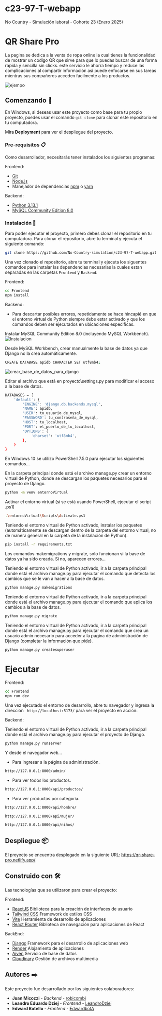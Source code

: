 # c23-97-T-webapp
No Country - Simulación laboral - Cohorte 23 (Enero 2025)

# QR Share Pro

La pagina se dedica a la venta de ropa online la cual tienes la funcionalidad de mostrar un codigo QR que sirve para que lo puedas buscar de una forma rapida y sencilla sin clicks. este servicio le ahorra tiempo y reduce las complicaciones al compartir información asi puede enfocarse en sus tareas mientras sus compañeros acceden fácilmente a los productos.

![ejempo](https://github.com/user-attachments/assets/b1a3b50a-26e9-48c6-865c-2dc327e51891)

## Comenzando 🚀

En Windows, si deseas usar este proyecto como base para tu propio proyecto, puedes usar el comando `git clone` para clonar este repositorio en tu computadora.

Mira **Deployment** para ver el despliegue del proyecto.

### Pre-requisitos 📋

Como desarrollador, necesitarás tener instalados los siguientes programas:

Frontend:

- [Git](https://git-scm.com/)
- [Node.js](https://nodejs.org/es/)
- Manejador de dependencias [npm](https://www.npmjs.com/) o [yarn](https://yarnpkg.com/)

Backend:

- [Python 3.13.1](https://www.python.org/)
- [MySQL Community Edition 8.0](https://dev.mysql.com/downloads/installer/)

### Instalación 🔧

Para poder ejecutar el proyecto, primero debes clonar el repositorio en tu computadora.
Para clonar el repositorio, abre tu terminal y ejecuta el siguiente comando:

```bash
git clone https://github.com/No-Country-simulation/c23-97-T-webapp.git
```

Una vez clonado el repositorio, abre tu terminal y ejecuta los siguentes comandos para instalar las dependencias necesarias la cuales estan separadas en las carpetas `Frontend` y `Backend`:

Frontend:

```bash
cd Frontend
npm install
```

Backend:

* Para descartar posibles errores, repetidamente se hace hincapié en que el entorno virtual de Python siempre debe estar activado y que los comandos deben ser ejecutados en ubicaciones especificas.

Instalar MySQL Community Edition 8.0 (incluyendo MySQL Workbench).
![Instalacion](https://github.com/user-attachments/assets/7d648678-0ff0-4508-9d3a-1ecf0df92da1)

Desde MySQL Workbench, crear manualmente la base de datos ya que Django no la crea automáticamente.
```bash
CREATE DATABASE apidb CHARACTER SET utf8mb4;
```
![crear_base_de_datos_para_django](https://github.com/user-attachments/assets/ff954f8a-d49c-47fa-bfc8-bd65c0cb3795)

Editar el archivo que está en proyecto\settings.py para modificar el acceso a la base de datos.
```bash
DATABASES = {
    'default': {
        'ENGINE': 'django.db.backends.mysql',
        'NAME': apidb,
        'USER': tu_usuario_de_mysql,
        'PASSWORD': tu_contraseña_de_mysql,
        'HOST': tu_localhost,
        'PORT': el_puerto_de_tu_localhost,
        'OPTIONS': {
            'charset': 'utf8mb4',
        },
    }
}
```

En Windows 10 se utilizo PowerShell 7.5.0 para ejecutar los siguientes comandos...

En la carpeta principal donde está el archivo manage.py crear un entorno virtual de Python, donde se descargan los paquetes necesarios para el proyecto de Django.
```bash
python -m venv entornoVirtual
```

Activar el entorno virtual (si se está usando PowerShell, ejecutar el script .ps1)
```bash
.\entornoVirtual\Scripts\Activate.ps1
```

Teniendo el entorno virtual de Python activado, instalar los paquetes (automáticamente se descargan dentro de la carpeta del entorno virtual, no de manera general en la carpeta de la instalación de Python).
```bash
pip install -r requirements.txt
```

Los comandos makemigrations y migrate, solo funcionan si la base de datos ya ha sido creada. Si no, aparecen errores...

Teniendo el entorno virtual de Python activado, ir a la carpeta principal donde está el archivo manage.py para ejecutar el comando que detecta los cambios que se le van a hacer a la base de datos.
```bash
python manage.py makemigrations
```

Teniendo el entorno virtual de Python activado, ir a la carpeta principal donde está el archivo manage.py para ejecutar el comando que aplica los cambios a la base de datos.
```bash
python manage.py migrate
```

Teniendo el entorno virtual de Python activado, ir a la carpeta principal donde está el archivo manage.py para ejecutar el comando que crea un usuario admin necesario para acceder a la página de administración de Django (completar la información que pide).
```bash
python manage.py createsuperuser
```

# Ejecutar

Frontend:

```bash
cd Frontend
npm run dev
```

Una vez ejecutado el entorno de desarrollo, abre tu navegador y ingresa la dirección ` http://localhost:5173/` para ver el proyecto en acción.

Backend:

Teniendo el entorno virtual de Python activado, ir a la carpeta principal donde está el archivo manage.py para ejecutar el proyecto de Django.
```bash
python manage.py runserver
```

Y desde el navegador web...
- Para ingresar a la página de administración.
```bash
http://127.0.0.1:8000/admin/
```
- Para ver todos los productos.
```bash
http://127.0.0.1:8000/api/productos/
```
- Para ver productos por categoría.
```bash
http://127.0.0.1:8000/api/hombre/
```
```bash
http://127.0.0.1:8000/api/mujer/
```
```bash
http://127.0.0.1:8000/api/niños/
```

## Despliegue 📦

El proyecto se encuentra desplegado en la siguiente URL: https://qr-share-pro.netlify.app/

## Construido con 🛠️

Las tecnologías que se utilizaron para crear el proyecto:

Frontend:

- [ReactJS](https://reactjs.org/) Biblioteca para la creación de interfaces de usuario
- [Tailwind CSS](https://tailwindcss.com/) Framework de estilos CSS 
- [Vite](https://vitejs.dev/) Herramienta de desarrollo de aplicaciones
- [React Router](https://reactrouter.com/) Biblioteca de navegación para aplicaciones de React

BackEnd:

- [Django](https://www.djangoproject.com/) Framework para el desarrollo de aplicaciones web
- [Render](https://render.com/) Alojamiento de aplicaciones
- [Aiven](https://aiven.io/) Servicio de base de datos
- [Cloudinary](https://cloudinary.com/) Gestión de archivos multimedia

## Autores ✒️

Este proyecto fue desarrollado por los siguientes colaboradores:

- **Juan Micozzi** - _Backend_ - [robicombi](https://github.com/robicombi)
- **Leandro Eduardo Dziej** - _Frontend_ - [LeandroDziej](https://github.com/LeandroDziej)
- **Edward Botello** - _Frontend_ - [EdwardbotA](https://github.com/EdwardbotA)
